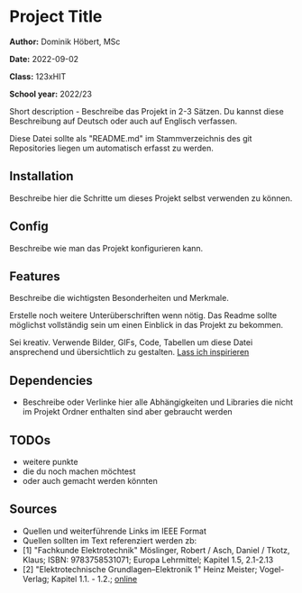 # Project Title

**Author:** Dominik Höbert, MSc

**Date:** 2022-09-02

**Class:** 123xHIT

**School year:** 2022/23

Short description - Beschreibe das Projekt in 2-3 Sätzen. Du kannst diese Beschreibung auf Deutsch oder auch auf Englisch verfassen.

Diese Datei sollte als "README.md" im Stammverzeichnis des git Repositories liegen um automatisch erfasst zu werden.

## Installation

Beschreibe hier die Schritte um dieses Projekt selbst verwenden zu können.

## Config

Beschreibe wie man das Projekt konfigurieren kann.

## Features

Beschreibe die wichtigsten Besonderheiten und Merkmale.

Erstelle noch weitere Unterüberschriften wenn nötig. Das Readme sollte möglichst vollständig sein um einen Einblick in das Projekt zu bekommen.

Sei kreativ. Verwende Bilder, GIFs, Code, Tabellen um diese Datei ansprechend und übersichtlich zu gestalten. [Lass ich inspirieren](https://github.com/matiassingers/awesome-readme)

## Dependencies

* Beschreibe oder Verlinke hier alle Abhängigkeiten und Libraries die nicht im Projekt Ordner enthalten sind aber gebraucht werden

## TODOs

* weitere punkte
* die du noch machen möchtest
* oder auch gemacht werden könnten

## Sources

* Quellen und weiterführende Links im IEEE Format
* Quellen sollten im Text referenziert werden zb:
* [1] "Fachkunde Elektrotechnik" Möslinger, Robert / Asch, Daniel / Tkotz, Klaus; ISBN: 9783758531071; Europa Lehrmittel; Kapitel 1.5, 2.1-2.13
* [2] "Elektrotechnische Grundlagen–Elektronik 1" Heinz Meister; Vogel-Verlag; Kapitel 1.1. - 1.2.; [online](https://elearning.tgm.ac.at/mod/resource/view.php?id=4624)